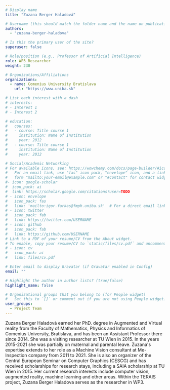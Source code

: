 ```yaml
---
# Display name
title: "Zuzana Berger Haladová"

# Username (this should match the folder name and the name on publications)
authors:
  - "zuzana-berger-haladova"

# Is this the primary user of the site?
superuser: false

# Role/position (e.g., Professor of Artificial Intelligence)
role: WP3 Researcher
weight: 230

# Organizations/Affiliations
organizations:
  - name: Comenius University Bratislava
    url: "https://www.uniba.sk"

# List each interest with a dash
# interests:
# - Interest 1
# - Interest 2

# education:
#   courses:
#   - course: Title course 1
#     institution: Name of Institution
#     year: 2012
#   - course: Title course 1
#     institution: Name of Institution
#     year: 2012

# Social/Academic Networking
# For available icons, see: https://wowchemy.com/docs/page-builder/#icons
#   For an email link, use "fas" icon pack, "envelope" icon, and a link in the
#   form "mailto:your-email@example.com" or "#contact" for contact widget.
#- icon: google-scholar
#  icon_pack: ai
#  link: https://scholar.google.com/citations?user=TODO
# - icon: envelope
#   icon_pack: fas
#   link: 'mailto:igor.farkas@fmph.uniba.sk'  # For a direct email link, use "mailto:test@example.org".
# - icon: twitter
#   icon_pack: fab
#   link: https://twitter.com/USERNAME
# - icon: github
#   icon_pack: fab
#   link: https://github.com/USERNAME
# Link to a PDF of your resume/CV from the About widget.
# To enable, copy your resume/CV to `static/files/cv.pdf` and uncomment the lines below.
# - icon: cv
#   icon_pack: ai
#   link: files/cv.pdf

# Enter email to display Gravatar (if Gravatar enabled in Config)
email: ""

# Highlight the author in author lists? (true/false)
highlight_name: false

# Organizational groups that you belong to (for People widget)
#   Set this to `[]` or comment out if you are not using People widget.
user_groups:
  - Project Team
---
```


Zuzana Berger Haladová earned her PhD. degree in Augmented and Virtual reality from the Faculty of Mathematics, Physics
and Informatics of Comenius University, Bratislava, and has been an Assistant Professor there since 2014. She was a
visiting researcher at TU Wien in 2015. In the years 2015-2021 she was partially on maternal and parental leave.
Zuzana's expertise extends to her role as a Machine Vision consultant at Me-Inspection company from 2011 to 2021.
She is also an organizer of the Central European Seminar on Computer Graphics (CESCG) and has received scholarships for
research stays, including a SAIA scholarship at TU Wien in 2015.
Her current research interests include computer vision, augmented reality, machine learning and other areas.
Within the TERAIS project, Zuzana Berger Haladova serves as the researcher in WP3.
